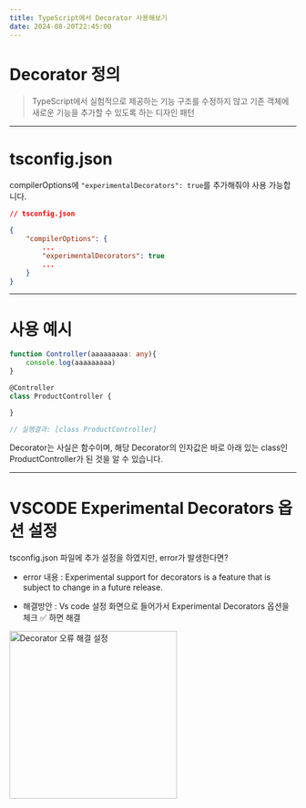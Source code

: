 ```yaml
---
title: TypeScript에서 Decorator 사용해보기
date: 2024-08-20T22:45:00
---
```


# Decorator 정의

> TypeScript에서 실험적으로 제공하는 기능
> 구조를 수정하지 않고 기존 객체에 새로운 기능을 추가할 수 있도록 하는 디자인 패턴

---
# tsconfig.json

compilerOptions에 `"experimentalDecorators": true`를 추가해줘야 사용 가능합니다.
```json
// tsconfig.json

{
	"compilerOptions": {
		...
		"experimentalDecorators": true
		...
	}
}
```

---
# 사용 예시
```typescript
function Controller(aaaaaaaaa: any){
    console.log(aaaaaaaaa)
}

@Controller
class ProductController {

}

// 실행결과: [class ProductController]
```
Decorator는 사실은 함수이며, 해당 Decorator의 인자값은 바로 아래 있는 class인 ProductController가 된 것을 알 수 있습니다.

---
# VSCODE Experimental Decorators 옵션 설정
tsconfig.json 파일에 추가 설정을 하였지만, error가 발생한다면? 

- error 내용 : Experimental support for decorators is a feature that is subject to change in a future release. 

- 해결방안 : Vs code 설정 화면으로 들어가서 Experimental Decorators 옵션을 체크 ✅ 하면 해결
<img width="294" alt="Decorator 오류 해결 설정" src="https://gist.github.com/user-attachments/assets/a667a372-f206-4df7-88a1-7441200df5b4">
